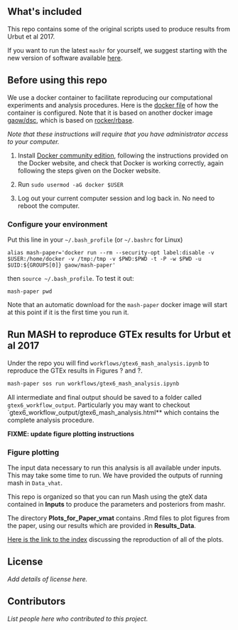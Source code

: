 ## What's included

This repo contains some of the original scripts used to produce results
from Urbut et al 2017. 

If you want to run the latest `mashr` for yourself, we suggest
starting with the new version of software available
[here](https://github.com/stephenslab/mashr).

## Before using this repo

We use a docker container to facilitate reproducing our computational
experiments and analysis procedures. Here is the
[docker file](Dockerfile) of how the container is configured. Note
that it is based on another docker image
[gaow/dsc](https://hub.docker.com/r/gaow/mash-paper), which is based
on [rocker/rbase](https://hub.docker.com/r/rocker/r-base/).

*Note that these instructions will require that you have administrator
access to your computer.*

1. Install
[Docker community edition](https://www.docker.com/community-edition),
following the instructions provided on the Docker website, and
check that Docker is working correctly, again following the steps
given on the Docker website.

2. Run `sudo usermod -aG docker $USER`

3. Log out your current computer session and log back in. No need to reboot the computer.

### Configure your environment

Put this line in your `~/.bash_profile` (or `~/.bashrc` for Linux)

```
alias mash-paper='docker run --rm --security-opt label:disable -v $USER:/home/docker -v /tmp:/tmp -v $PWD:$PWD -t -P -w $PWD -u $UID:${GROUPS[0]} gaow/mash-paper'
```

then `source ~/.bash_profile`. To test it out:

```
mash-paper pwd 
```

Note that an automatic download for the `mash-paper` docker image will start at this point if it is the first time you run it.

## Run MASH to reproduce GTEx results for Urbut et al 2017

Under the repo you will find `workflows/gtex6_mash_analysis.ipynb` 
to reproduce the GTEx results in Figures ? and ?.

```bash
mash-paper sos run workflows/gtex6_mash_analysis.ipynb
```

All intermediate and final output should be saved to a folder called `gtex6_workflow_output`. 
Particularly you may want to checkout `gtex6_workflow_output/gtex6_mash_analysis.html** which contains the complete analysis procedure. 


**FIXME: update figure plotting instructions**

### Figure plotting

The input data necessary to run this analysis is
all available under inputs. This may take some time to run.
We have provided
the outputs of running mash in `Data_vhat`.

This repo is organized so that you can run Mash using the gteX data
contained in **Inputs** to produce the parameters and posteriors from
mashr.

The directory **Plots_for_Paper_vmat** contains .Rmd files to plot figures from the paper,
using our results which are provided in **Results_Data**. 

[Here is the link to the index](https://stephenslab.github.io/gtexresults_mash)
discussing the reproduction of all of the plots.

## License

*Add details of license here.*

## Contributors

*List people here who contributed to this project.*

